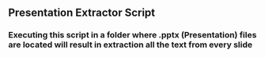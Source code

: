 ## Presentation Extractor Script

### Executing this script in a folder where .pptx (Presentation) files are located will result in extraction all the text from every slide 

